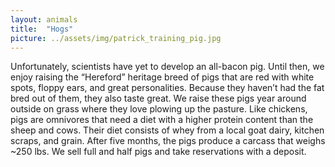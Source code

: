 ```yaml
---
layout: animals
title:  "Hogs"
picture: ../assets/img/patrick_training_pig.jpg
---
```


Unfortunately, scientists have yet to develop an all-bacon pig.  Until then, we enjoy raising the “Hereford” heritage breed of pigs that are red with white spots, floppy ears, and great personalities.  Because they haven’t had the fat bred out of them, they also taste great.  We raise these pigs year around outside on grass where they love plowing up the pasture.  Like chickens, pigs are omnivores that need a diet with a higher protein content than the sheep and cows.  Their diet consists of whey from a local goat dairy, kitchen scraps, and grain.  After five months, the pigs produce a carcass that weighs ~250 lbs.  We sell full and half pigs and take reservations with a deposit.
